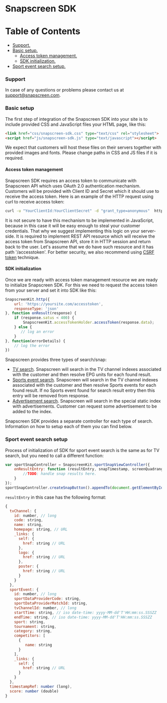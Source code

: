 # Snapscreen SDK

Table of Contents
=================
* [Support.](#support)
* [Basic setup.](#basic-setup)
  * [Access token management.](#access-token-management)
  * [SDK initialization.](#sdk-initialization)
* [Sport event search setup.](#sport-event-search-setup)

### Support

In case of any questions or problems please contact us at [support@snapscreen.com](mailto:support@snapscreen.com).

### Basic setup

The first step of integration of the Snapscreen SDK into your site is to include provided CSS and JavaScript
files your HTML page, like this:
```html
<link href="css/snapscreen-sdk.css" type="text/css" rel="stylesheet">
<script href="js/snapscreen-sdk.js" type="text/javascript"></script>
```

We expect that customers will host these files on their servers together with provided images and fonts.
Please change paths in CSS and JS files if it is required.

#### Access token management

Snapscreen SDK requires an access token to communicate with Snapscreen API which uses OAuth 2.0 authentication
mechanism. Customers will be provided with Client ID and Secret which it should use to receive the access token.
Here is an example of the HTTP request using curl to receive access token:
```bash
curl -u "YourClientId:YourClientSecret" -d "grant_type=anonymous"  https://api.snapscreen.com/api/oauth/token
```

It is not secure to have this mechanism to be implemented in JavaScript, because in this case it will be
easy enough to steal your customer credentials. That why we suggest implementing this logic on your server-side.
It is required to implement REST API resource which will receive the access token from Snapscreen API, store it in
HTTP session and return back to the user. Let's assume that we do have such resource and it has path '/accesstoken'. 
For better security, we also recommend using [CSRF token](https://www.owasp.org/index.php/Cross-Site_Request_Forgery_(CSRF)_Prevention_Cheat_Sheet#Synchronizer_.28CSRF.29_Tokens) technique.

#### SDK initialization

Once we are ready with access token management resource we are ready to initialize Snapscreen SDK.
For this we need to request the access token from your server and set it into SDK like this:
```javascript
SnapscreenKit.http({
    url: 'https://yoursite.com/accesstoken',
    responseType: 'json'
}, function onResult(response) {
    if (response.satus < 400) {
        SnapscreenKit.accessTokenHolder.accessToken(response.data);
    } else {
       // log an error
    }
}, function(errorDetails) {
    // log the error 
})
```
Snapscreen provides three types of search/snap:
* [TV search](#tv-search-setup). Snapscreen will search in the TV channel indexes associated with the customer and
then resolve EPG units for each found result.
* [Sports event search](#sport-event-search-setup). Snapscreen will search in the TV channel indexes associated
with the customer and then resolve Sports events for each found result. If no Sports event found for search
result entry then this entry will be removed from response.
* [Advertisement search](#advertisements-search-setup). Snapscreen will search in the special static index
with advertisements. Customer can request some advertisement to be added to the index.

Snapscreen SDK provides a separate controller for each type of search. Information on how to setup each of them you
can find below.

### Sport event search setup

Process of initialization of SDK for sport event search is the same as for TV search, but you need to call
a different function:
```javascript
var sportSnapController = SnapscreenKit.sportSnapViewController({
    onResultEntry: function (resultEntry, snapTimestamp, screenQuadrangle) {
        //TODO: handle snap results here.
    }
});
sportSnapController.createSnapButton().appendTo(document.getElementById('main'));
```

``resultEntry`` in this case has the following format:
```javascript
{
  tvChannel: {
    id: number, // long
    code: string,
    name: string,
    homepage: string, // URL
    _links: {
      self: {
        href: string // URL
      },
      logo: {
        href: string // URL
      },
      poster: {
        href: string // URL
      }
    }
  },
  sportEvent: {
    id: number, // long
    sportDataProviderCode: string,
    sportDataProviderMatchId: string,
    tvChannelId: number, // long
    startTime: string, // iso date-time: yyyy-MM-dd'T'HH:mm:ss.SSSZZ
    endTime: string, // iso date-time: yyyy-MM-dd'T'HH:mm:ss.SSSZZ
    sport: string,
    tournament: string,
    category: string,
    competitors: [
      {
         name: string
      }
    ],
    _links: {
      self: {
        href: string // URL
      }
    }
  },
  timestampRef: number (long),
  score: number (double)
}
```

